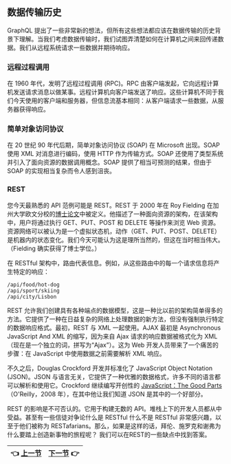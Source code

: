 ## 数据传输历史

GraphQL 提出了一些非常新的想法，但所有这些想法都应该在数据传输的历史背景下理解。当我们考虑数据传输时，我们试图弄清楚如何在计算机之间来回传递数据。我们从远程系统请求一些数据并期待响应。

### 远程过程调用

在 1960 年代，发明了远程过程调用 (RPC)。RPC 由客户端发起，它向远程计算机发送请求消息以做某事。远程计算机向客户端发送了响应。这些计算机不同于我们今天使用的客户端和服务器，但信息流基本相同：从客户端请求一些数据，从服务器获得响应。

### 简单对象访问协议

在 20 世纪 90 年代后期，简单对象访问协议 (SOAP) 在 Microsoft 出现。SOAP 使用 XML 对消息进行编码，使用 HTTP 作为传输方式。SOAP 还使用了类型系统并引入了面向资源的数据调用概念。SOAP 提供了相当可预测的结果，但由于 SOAP 的实现相当复杂而令人感到沮丧。

### REST

您今天最熟悉的 API 范例可能是 REST。REST 于 2000 年在 Roy Fielding 在加州大学欧文分校的[博士论文](http://bit.ly/2j4SIKI)中被定义。他描述了一种面向资源的架构，在该架构中，用户将通过执行 GET、PUT、POST 和 DELETE 等操作来浏览 Web 资源。资源网络可以被认为是一个虚拟状态机，动作（GET、PUT、POST、DELETE）是机器内的状态变化。我们今天可能认为这是理所当然的，但这在当时相当伟大。（Fielding 确实获得了博士学位。）

在 RESTful 架构中，路由代表信息。例如，从这些路由中的每一个请求信息将产生特定的响应：

```
/api/food/hot-dog
/api/sport/skiing
/api/city/Lisbon
```

REST 允许我们创建具有各种端点的数据模型，这是一种比以前的架构简单得多的方法。它提供了一种在日益复杂的网络上处理数据的新方法，但没有强制执行特定的数据响应格式。最初，REST 与 XML 一起使用。AJAX 最初是 Asynchronous JavaScript And XML 的缩写，因为来自 Ajax 请求的响应数据被格式化为 XML（现在是一个独立的词，拼写为“Ajax”）。这为 Web 开发人员带来了一个痛苦的步骤：在 JavaScript 中使用数据之前需要解析 XML 响应。

不久之后，Douglas Crockford 开发并标准化了 JavaScript Object Notation (JSON)。JSON 与语言无关，它提供了一种优雅的数据格式，许多不同的语言都可以解析和使用它。Crockford 继续编写开创性的 [JavaScript：The Good Parts](http://http//bit.ly/js-good-parts)（O'Reilly，2008 年），在其中他让我们知道 JSON 是其中的一个好部分。

REST 的影响是不可否认的。它用于构建无数的 API。堆栈上下的开发人员都从中受益。甚至有一些信徒对争论什么是 RESTful 什么不是 RESTful 非常感兴趣，以至于他们被称为 RESTafarians。那么，如果是这样的话，拜伦、施罗克和谢弗为什么要踏上创造新事物的旅程呢？ 我们可以在REST的一些缺点中找到答案。

| :point_left: [上一节](/ch01_02.md) | [下一节](/ch01_04.md) :point_right: |
| - | - |
